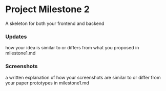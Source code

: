 # Project Milestone 2

A skeleton for both your frontend and backend

### Updates

 how your idea is similar to or differs from what you proposed in milestone1.md
 

### Screenshots

 a written explanation of how your screenshots are similar to or differ from your paper prototypes in milestone1.md
 
 

